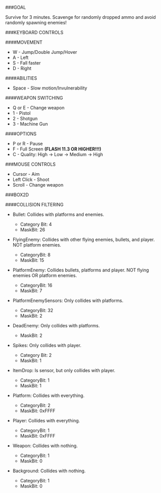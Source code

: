 ###GOAL

Survive for 3 minutes. Scavenge for randomly dropped ammo and avoid randomly spawning enemies!

###KEYBOARD CONTROLS

####MOVEMENT

* W - Jump/Double Jump/Hover
* A - Left
* S - Fall faster
* D - Right

####ABILITIES
* Space - Slow motion/Invulnerability

####WEAPON SWITCHING
* Q or E - Change weapon
* 1 - Pistol
* 2 - Shotgun
* 3 - Machine Gun

####OPTIONS
* P or R - Pause
* F - Full Screen **(FLASH 11.3 OR HIGHER!!!)**
* C - Quality: High -> Low -> Medium -> High

###MOUSE CONTROLS

* Cursor - Aim
* Left Click - Shoot
* Scroll - Change weapon

###BOX2D

####COLLISION FILTERING

* Bullet: Collides with platforms and enemies. 
  * Category Bit: 4 
  * MaskBit: 26
* FlyingEnemy: Collides with other flying enemies, bullets, and player. NOT platform enemies. 
  * CategoryBit: 8 
  * MaskBit: 15
* PlatformEnemy: Collides bullets, platforms and player. NOT flying enemies OR platform enemies. 
  * CategoryBit: 16 
  * MaskBit: 7
* PlatformEnemySensors: Only collides with platforms. 
  * CategoryBit: 32 
  * MaskBit: 2
* DeadEnemy: Only collides with platforms. 
  * MaskBit: 2
* Spikes: Only collides with player. 
  * Category Bit: 2 
  * MaskBit: 1

* ItemDrop: Is sensor, but only collides with player. 
  * CategoryBit: 1 
  * MaskBit: 1

* Platform: Collides with everything. 
  * CategoryBit: 2 
  * MaskBit: 0xFFFF
* Player: Collides with everything. 
  * CategoryBit: 1 
  * MaskBit: 0xFFFF

* Weapon: Collides with nothing. 
  * CategoryBit: 1 
  * MaskBit: 0
* Background: Collides with nothing. 
  * CategoryBit: 1 
  * MaskBit: 0